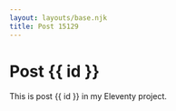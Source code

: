 ```yaml
---
layout: layouts/base.njk
title: Post 15129
---
```


# Post {{ id }}

This is post {{ id }} in my Eleventy project.
